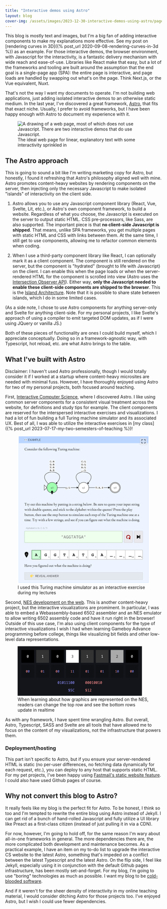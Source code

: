 ```yaml
---
title: "Interactive demos using Astro"
layout: blog
cover-img: /assets/images/2023-12-30-interactive-demos-using-astro/page-overview.png
---
```


This blog is mostly text and images, but I'm a big fan of adding interactive components to make my explanations more effective. See my post on [rendering curves in 3D]({% post_url 2020-09-08-rendering-curves-in-3d %}) as an example. For those interactive demos, the browser environment, with Javascript for the interactivity, is a fantastic delivery mechanism with wide reach and ease-of-use. Libraries like React make that easy, but a lot of the frameworks and tooling are built around the assumption that the end goal is a single-page app (SPA): the entire page is interactive, and page loads are handled by swapping out what's on the page. Think Next.js, or the Vue equivalent, Nuxt.

That's not the way I want my documents to operate. I'm not building web applications, just adding isolated interactive demos to an otherwise static medium. In the last year, I've discovered a great framework, [Astro](https://astro.build), that fits that exact niche. Usually, I prefer to avoid frameworks, but I have been happy enough with Astro to document my experience with it.

<figure>
  <img
    src="{{ page.cover-img }}"
    width="300"
    alt="A drawing of a web page, most of which does not use Javascript. There are two interactive demos that do use Javascript.">
  <figcaption>The ideal web page for linear, explanatory text with some interactivity sprinkled in</figcaption>
</figure>

## The Astro approach

This is going to sound a bit like I'm writing marketing copy for Astro, but honestly, I found it refreshing that Astro's philosophy aligned well with mine. Astro promotes content-heavy websites by rendering components on the server, then injecting only the necessary Javascript to make isolated "islands" of interactivity on the client side.

1. Astro allows you to use any Javascript component library (React, Vue, Svelte, Lit, etc.), or Astro's own component framework, to build a website. Regardless of what you choose, the Javascript is executed on the server to output static HTML. CSS pre-processors, like Sass, are also supported. The important piece is that **no client-side Javascript is shipped**. That means, unlike SPA frameworks, you get multiple pages with static HTML and CSS with links between them. At the same time, I still get to use components, allowing me to refactor common elements when coding.

1. When I use a third-party component library like React, I can optionally mark it as a client component. The component is still rendered on the server, but the component is "hydrated" (brought to life with Javascript) on the client. I can enable this when the page loads or when the server-rendered HTML for the component is scrolled into view (Astro uses the [Intersection Observer API](https://developer.mozilla.org/en-US/docs/Web/API/Intersection_Observer_API)). Either way, **only the Javascript needed to enable these client-side components are shipped to the browser**. This is the [Island Architecture](https://docs.astro.build/en/concepts/islands/). Note that it is possible to share state between islands, which I do in some limited cases.

(As a side note, I chose to use Astro components for anything server-only and Svelte for anything client-side. For my personal projects, I like Svelte's approach of using a compiler to emit targeted DOM updates, as if I were using JQuery or vanilla JS.)

Both of these pieces of functionality are ones I could build myself, which I appreciate conceptually. Doing so in a framework-agnostic way, with Typescript, hot reload, etc. are what Astro brings to the table.

## What I've built with Astro

Disclaimer: I haven't used Astro professionally, though I would totally consider it if I worked at a startup where content-heavy microsites are needed with minimal fuss. However, I have thoroughly enjoyed using Astro for two of my personal projects, both focused around teaching.

First, [Interactive Computer Science](https://cstheory.avikdas.com), where I discovered Astro. I like using common server components for a consistent visual treatment across the website, for definitions and study tips for example. The client components are reserved for the interspersed interactive exercises and visualizations. I had a lot of fun building a full Turing machine simulator and its associated UX. Best of all, I was able to utilize the interactive exercises in [my class]({% post_url 2023-07-17-my-two-semesters-of-teaching %})!

<figure>
 <img
   src="/assets/images/2023-12-30-interactive-demos-using-astro/turing-machine.png"
   width="500"
   alt="Screenshot from Interactive Computer Science, showing a running Turing machine with the current configuration of the machine highlighted">
 <figcaption>I used this Turing machine simulator as an interactive exercise during my lectures</figcaption>
</figure>

Second, [NES development on the web](https://nesdev.avikdas.com). This is another content-heavy project, but the interactive visualizations are promiment. In particular, I was able to embed a Webassembly-based 6502 assembler and an NES emulator to allow writing 6502 assembly code and have it run right in the browser! Outside of this use case, I'm also using client components for the type of interactive visualizations I wish I had when learning Gameboy Advance programming before college, things like visualizing bit fields and other low-level data representations.

<figure>
  <img
    src="/assets/images/2023-12-30-interactive-demos-using-astro/bit-representation-nesdev.png"
    width="400"
    alt="Screenshot from NES development, with a row of pixels at the top with various colors and their corresponding bit representations below">
  <figcaption>When learning about how graphics are represented on the NES, readers can change the top row and see the bottom rows update in realtime</figcaption>
</figure>

As with any framework, I have spent time wrangling Astro. But overall, Astro, Typescript, SASS and Svelte are all tools that have allowed me to focus on the content of my visualizations, not the infrastructure that powers them.

### Deployment/hosting

This part isn't specific to Astro, but if you ensure your server-rendered HTML is static (no per-user differences, no fetching data dynamically for each request, etc.), you can deploy to any host that supports static HTML. For my pet projects, I've been happy using [Fastmail's static website feature](https://www.fastmail.help/hc/en-us/articles/1500000280141-How-to-set-up-a-website). I could also have used Github pages of course.

## Why not convert this blog to Astro?

It really feels like my blog is the perfect fit for Astro. To be honest, I think so too and I'm tempted to rewrite the entire blog using Astro instead of Jekyll. I can get rid of a bunch of hand-rolled Javascript and fully utilize a UI library like Preact as a first-class citizen (instead of just pulling it in via a CDN).

For now, however, I'm going to hold off, for the same reason I'm wary about all-in-one frameworks in general. The more dependencies there are, the more complicated both development and maintenance becomes. As a practical example, I have an item on my to-do list to upgrade the interactive CS website to the latest Astro, something that's impeded on a conflict between the latest Typescript and the latest Astro. On the flip side, I feel like Jekyll, especially using it in conjunction with the default Github pages infrastructure, has been mostly set-and-forget. For my blog, I'm going to use "boring" technologies as much as possible. I want my blog to be [cold-blooded software](https://dubroy.com/blog/cold-blooded-software/).

And if it weren't for the sheer density of interactivity in my online teaching material, I would consider ditching Astro for those projects too. I've enjoyed Astro, but I wish I could use fewer dependencies.
